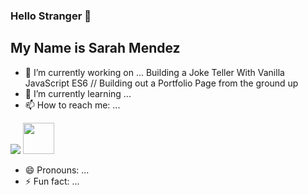 ### Hello Stranger 👋
## My Name is Sarah Mendez 

- 🔭 I’m currently working on ... Building a Joke Teller With Vanilla JavaScript ES6 // Building out a Portfolio Page from the ground up
- 🌱 I’m currently learning ... 
- 📫 How to reach me: ...

[<img src="https://content.linkedin.com/content/dam/me/business/en-us/amp/brand-site/v2/bg/LI-Bug.svg.original.svg">](https://www.linkedin.com/in/srhmendez/)
[<img height=50px width=50 px src="hhttps://www.flaticon.com/svg/static/icons/svg/281/281089.svg">](https://sarahmendez.com)


- 😄 Pronouns: ...
- ⚡ Fun fact: ...
